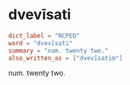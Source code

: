 # dvevīsati

``` toml
dict_label = "NCPED"
word = "dvevīsati"
summary = "num. twenty two."
also_written_as = ["dvevīsatiṃ"]
```

num. twenty two.

